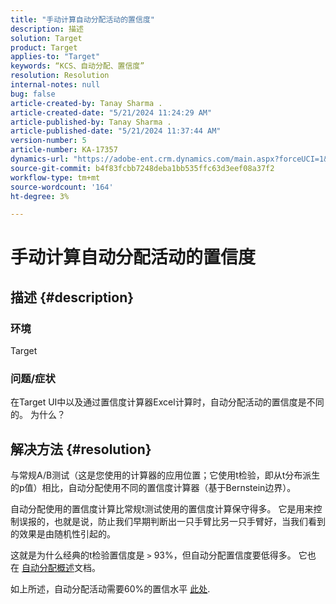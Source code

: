 ```yaml
---
title: "手动计算自动分配活动的置信度"
description: 描述
solution: Target
product: Target
applies-to: "Target"
keywords: “KCS、自动分配、置信度”
resolution: Resolution
internal-notes: null
bug: false
article-created-by: Tanay Sharma .
article-created-date: "5/21/2024 11:24:29 AM"
article-published-by: Tanay Sharma .
article-published-date: "5/21/2024 11:37:44 AM"
version-number: 5
article-number: KA-17357
dynamics-url: "https://adobe-ent.crm.dynamics.com/main.aspx?forceUCI=1&pagetype=entityrecord&etn=knowledgearticle&id=d84ee9a9-6417-ef11-9f8a-6045bd006b25"
source-git-commit: b4f83fcbb7248deba1bb535ffc63d3eef08a37f2
workflow-type: tm+mt
source-wordcount: '164'
ht-degree: 3%

---
```


# 手动计算自动分配活动的置信度

## 描述 {#description}


### 环境

Target

### 问题/症状

在Target UI中以及通过置信度计算器Excel计算时，自动分配活动的置信度是不同的。 为什么？


## 解决方法 {#resolution}


与常规A/B测试（这是您使用的计算器的应用位置；它使用t检验，即从t分布派生的p值）相比，自动分配使用不同的置信度计算器（基于Bernstein边界）。

自动分配使用的置信度计算比常规t测试使用的置信度计算保守得多。 它是用来控制误报的，也就是说，防止我们早期判断出一只手臂比另一只手臂好，当我们看到的效果是由随机性引起的。

这就是为什么经典的t检验置信度是 `>`  93%，但自动分配置信度要低得多。 它也在 [自动分配概述](https://experienceleague.adobe.com/docs/target/using/activities/auto-allocate/automated-traffic-allocation.html?lang=en#section_98388996F0584E15BF3A99C57EEB7629)文档。

如上所述，自动分配活动需要60%的置信水平 [此处](https://experienceleague.adobe.com/docs/target/using/activities/auto-allocate/determine-winner.html?lang=en#section_C8E068512A93458D8C006760B1C0B6A2).
